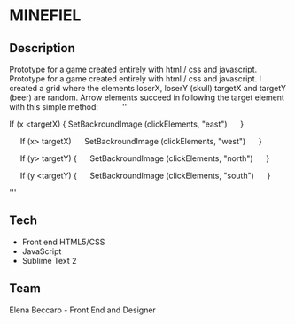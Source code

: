 # MINEFIEL
 ## Description
Prototype for a game created entirely with html / css and javascript.
Prototype for a game created entirely with html / css and javascript.
I created a grid where the elements loserX, loserY (skull) targetX and targetY (beer) are random.
Arrow elements succeed in following the target element with this simple method:
     
     '''
     <p>
     If (x <targetX) {
     SetBackroundImage (clickElements, "east") 
     }
     <p>
     </p>
     If (x> targetX) 
     SetBackroundImage (clickElements, "west")
     }
     <p>
     </p>
     If (y> targetY) {
     SetBackroundImage (clickElements, "north")
     }
     </p>
     <p>
     If (y <targetY) {
     SetBackroundImage (clickElements, "south")
     }
     </p>
     '''
  
 
 ## Tech
  
  * Front end HTML5/CSS
  * JavaScript
  * Sublime Text 2
  
  
 
 ## Team
  Elena Beccaro - Front End and Designer
